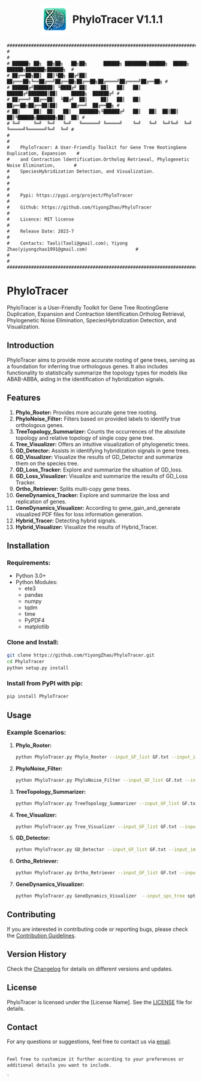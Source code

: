 
<div align="center">
  
# <img src="logo/PhyloTracer_logo.png" width="80" height="80" align="center"> PhyloTracer V1.1.1 </div> 

```
###############################################################################################
#                                                                                             #
# ██████╗ ██╗  ██╗██╗   ██╗██╗      ██████╗ ████████╗██████╗  █████╗  ██████╗███████╗██████╗  #
# ██╔══██╗██║  ██║╚██╗ ██╔╝██║     ██╔═══██╗╚══██╔══╝██╔══██╗██╔══██╗██╔════╝██╔════╝██╔══██╗ #
# ██████╔╝███████║ ╚████╔╝ ██║     ██║   ██║   ██║   ██████╔╝███████║██║     █████╗  ██████╔╝ #
# ██╔═══╝ ██╔══██║  ╚██╔╝  ██║     ██║   ██║   ██║   ██╔══██╗██╔══██║██║     ██╔══╝  ██╔══██╗ #
# ██║     ██║  ██║   ██║   ███████╗╚██████╔╝   ██║   ██║  ██║██║  ██║╚██████╗███████╗██║  ██║ #
# ╚═╝     ╚═╝  ╚═╝   ╚═╝   ╚══════╝ ╚═════╝    ╚═╝   ╚═╝  ╚═╝╚═╝  ╚═╝ ╚═════╝╚══════╝╚═╝  ╚═╝ #                            
#                                                                                             #
#    PhyloTracer: A User-Friendly Toolkit for Gene Tree RootingGene Duplication, Expansion    #
#    and Contraction ldentification.Ortholog Retrieval, Phylogenetic Noise Elimination,       #
#    SpeciesHybridization Detection, and Visualization.                                       #
#                                                                                             #
#    Pypi: https://pypi.org/project/PhyloTracer                                               #
#    Github: https://github.com/YiyongZhao/PhyloTracer                                        #
#    Licence: MIT license                                                                     #
#    Release Date: 2023-7                                                                     #
#    Contacts: Taoli(Taoli@gmail.com); Yiyong Zhao(yiyongzhao1991@gmail.com)                  #
#                                                                                             #
###############################################################################################
```


# PhyloTracer

PhyloTracer is a User-Friendly Toolkit for Gene Tree RootingGene Duplication, Expansion and Contraction ldentification.Ortholog Retrieval, Phylogenetic Noise Elimination, SpeciesHybridization Detection, and Visualization.

## Introduction

PhyloTracer aims to provide more accurate rooting of gene trees, serving as a foundation for inferring true orthologous genes. It also includes functionality to statistically summarize the topology types for models like ABAB-ABBA, aiding in the identification of hybridization signals.

## Features

1. **Phylo_Rooter:** Provides more accurate gene tree rooting.
2. **PhyloNoise_Filter:** Filters based on provided labels to identify true orthologous genes.
3. **TreeTopology_Summarizer:** Counts the occurrences of the absolute topology and relative topology of single copy gene tree.
4. **Tree_Visualizer:** Offers an intuitive visualization of phylogenetic trees.
5. **GD_Detector:** Assists in identifying hybridization signals in gene trees.
6. **GD_Visualizer:** Visualize the results of GD_Detector and summarize them on the species tree.
7. **GD_Loss_Tracker:** Explore and summarize the situation of GD_loss.
8. **GD_Loss_Visualizer:** Visualize and summarize the results of GD_Loss Tracker.
9. **Ortho_Retriever:** Splits multi-copy gene trees.
10. **GeneDynamics_Tracker:** Explore and summarize the loss and replication of genes.
11. **GeneDynamics_Visualizer:** According to gene_gain_and_generate visualized PDF files for loss information generation.
12. **Hybrid_Tracer:** Detecting hybrid signals.
13. **Hybrid_Visualizer:** Visualize the results of Hybrid_Tracer.

## Installation

### Requirements:
* Python 3.0+
* Python Modules:
  * ete3
  * pandas
  * numpy
  * tqdm
  * time
  * PyPDF4
  * matplotlib

### Clone and Install:

```bash
git clone https://github.com/YiyongZhao/PhyloTracer.git  
cd PhyloTracer  
python setup.py install
```

### Install from PyPI with pip:

```bash
pip install PhyloTracer
```

## Usage

### Example Scenarios:

1. **Phylo_Rooter:**

    ```bash
    python PhyloTracer.py Phylo_Rooter --input_GF_list GF.txt --input_imap imap.txt --input_sps_tree 30sptree.nwk --input_gene_length length.txt
    ```

2. **PhyloNoise_Filter:**

    ```bash
    python PhyloTracer.py PhyloNoise_Filter --input_GF_list GF.txt --input_taxa taxa
    ```
    
3. **TreeTopology_Summarizer:**

    ```bash
    python PhyloTracer.py TreeTopology_Summarizer --input_GF_list GF.txt --input_imap imap.txt
    ```

4. **Tree_Visualizer:**

    ```bash
    python PhyloTracer.py Tree_Visualizer --input_GF_list GF.txt --input_imap imap.txt --gene_categories genus order --keep_branch 1 --tree_style r
    ```

5. **GD_Detector:**

    ```bash
    python PhyloTracer.py GD_Detector --input_GF_list GF.txt --input_imap imap.txt --input_sps_tree 30sptree.nwk --support 50 --dup_species_radio 0.5 --dup_species_num 2
    ```

6. **Ortho_Retriever:**

    ```bash
    python PhyloTracer.py Ortho_Retriever --input_GF_list GF.txt --input_imap imap.txt --input_sps_tree 30sptree.nwk --input_gene_length length.txt
    ```

7. **GeneDynamics_Visualizer:**

    ```bash
    python PhyloTracer.py GeneDynamics_Visualizer  --input_sps_tree sptree.nwk --input_summary_tree summary_tree
    ```
    

## Contributing

If you are interested in contributing code or reporting bugs, please check the [Contribution Guidelines](CONTRIBUTING.md).

## Version History

Check the [Changelog](CHANGELOG.md) for details on different versions and updates.

## License

PhyloTracer is licensed under the [License Name]. See the [LICENSE](LICENSE) file for details.

## Contact

For any questions or suggestions, feel free to contact us via [email](mailto:your.email@example.com).
```

Feel free to customize it further according to your preferences or additional details you want to include.

`

